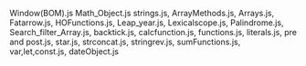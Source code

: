 Window(BOM).js
Math_Object.js
strings.js,
ArrayMethods.js,
Arrays.js,
Fatarrow.js,
HOFunctions.js,
Leap_year.js,
Lexicalscope.js,
Palindrome.js,
Search_filter_Array.js,
backtick.js,
calcfunction.js,
functions.js,
literals.js,
pre and post.js,
star.js,
strconcat.js,
stringrev.js,
sumFunctions.js,
var,let,const.js,
dateObject.js
